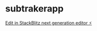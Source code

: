 # subtrakerapp

[Edit in StackBlitz next generation editor ⚡️](https://stackblitz.com/~/github.com/lpjardim/subtrakerapp)